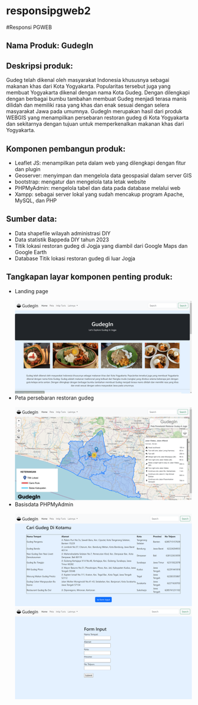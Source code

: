 # responsipgweb2
#Responsi PGWEB 

<h2>Nama Produk: GudegIn</h2>

<h2>Deskripsi produk:</h2>
Gudeg telah dikenal oleh masyarakat Indonesia khususnya sebagai makanan khas dari Kota Yogyakarta. Popularitas tersebut juga yang membuat Yogyakarta dikenal dengan nama Kota Gudeg. Dengan dilengkapi dengan berbagai bumbu tambahan membuat Gudeg menjadi terasa manis dilidah dan memiliki rasa yang khas dan enak sesuai dengan selera masyarakat Jawa pada umumnya. GudegIn merupakan hasil dari produk WEBGIS yang menampilkan persebaran restoran gudeg di Kota Yogyakarta dan sekitarnya dengan tujuan untuk memperkenalkan makanan khas dari Yogyakarta. 

<h2>Komponen pembangun produk: </h2>
<ul>
<li>Leaflet JS: menampilkan peta dalam web yang dilengkapi dengan fitur dan plugin</li>
<li>Geoserver: menyimpan dan mengelola data geospasial dalam server GIS</li>
<li>bootstrap: mengatur dan mengelola tata letak website</li>
<li>PHPMyAdmin: mengelola tabel dan data pada database melalui web</li>
<li>Xampp: sebagai server lokal yang sudah mencakup program Apache, MySQL, dan PHP</li>
</ul>

<h2>Sumber data:</h2>
<ul>
<li> Data shapefile wilayah administrasi DIY</li>
<li>Data statistik Bappeda DIY tahun 2023</li>
<li>Titik lokasi restoran gudeg di Jogja yang diambil dari Google Maps dan Google Earth</li>
<li>Database Titik lokasi restoran gudeg di luar Jogja</li>
</ul>

<h2>Tangkapan layar komponen penting produk:</h2>
<ul>
  <li>Landing page</li><br><img src = "assets/img/referensi/landingpage.png" width = "500"><br>
   <li>Peta persebaran restoran gudeg</li><br><img src = "assets/img/referensi/peta.png" width = "500"><br>
   <li>Basisdata PHPMyAdmin</li><br><img src = "assets/img/referensi/database.png" width = "500"><br>
  <img src = "assets/img/referensi/database2.png" width = "500">
</ul>




